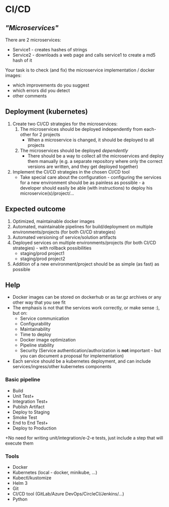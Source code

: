 # CI/CD

## *"Microservices"*

There are 2 microservices:

* Service1 - creates hashes of strings
* Service2 - downloads a web page and calls service1 to create a md5 hash of it

Your task is to check (and fix) the microservice implementation / docker images:

* which improvements do you suggest
* which errors did you detect
* other comments

## Deployment (kubernetes)

1. Create two CI/CD strategies for the microservices:
    1. The microservices should be deployed independently from each-other for 2 projects
        * When a microservice is changed, it should be deployed to all projects
    2. The microservices should be deployed *dependently*
        * There should be a way to collect all the microservices and deploy them manually (e.g. a separate repository where only the correct versions are written, and they get deployed together)
2. Implement the CI/CD strategies in the chosen CI/CD tool
    * Take special care about the configuration - configuring the services for a new environment should be as painless as possible - a developer should easily be able (with instructions) to deploy his microservice(s)/project/...

## Expected outcome

1. Optimized, maintainable docker images
2. Automated, maintainable pipelines for build/deployment on multiple environments/projects (for both CI/CD strategies)
3. Automated versioning of service/solution artifacts
4. Deployed services on multiple environments/projects (for both CI/CD strategies) - with rollback possibilities
    * staging/prod project1
    * staging/prod project2
5. Addition of a new environment/project should be as simple (as fast) as possible

## Help

* Docker images can be stored on dockerhub or as tar.gz archives or any other way that you see fit
* The emphasis is not that the services work correctly, or make sense :), but on:
  * Service communication
  * Configurability
  * Maintainability
  * Time to deploy
  * Docker image optimization
  * Pipeline stability
  * Security (Service authentication/authorization is **not** important - but you can document a proposal for implementation)
* Each service should be a kubernetes deployment, and can include services/ingress/other kubernetes components

### Basic pipeline

* Build
* Unit Test+
* Integration Test+
* Publish Artifact
* Deploy to Staging
* Smoke Test
* End to End Test+
* Deploy to Production

+No need for writing unit/integration/e-2-e tests, just include a step that will execute them

### Tools

* Docker
* Kubernetes (local - docker, minikube, ...)
* Kubectl/kustomize
* Helm 3
* Git
* CI/CD tool (GitLab/Azure DevOps/CircleCI/Jenkins/...)
* Python

